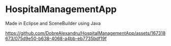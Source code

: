 # HospitalManagementApp
Made in Eclipse and SceneBuilder using Java

https://github.com/DobreAlexandru/HospitalManagementApp/assets/167318673/075d9e50-b638-4068-a4bb-eb7735bdf19f
